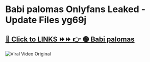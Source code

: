
 # Babi palomas Onlyfans Leaked - Update Files yg69j

## <h2><a href="https://clipsfans.com/Babi_palomas&ref=git">🔗 Click to LINKS ⏩⏩ 👉 🟢 Babi palomas </a></h2>

<a href="https://clipsfans.com/Babi_palomas&ref=git" rel="nofollow" data-target="animated-image.originalLink"><img src="https://i.ibb.co.com/xMMVF88/686577567.gif" alt="Viral Video Original" style="max-width: 100%; display: inline-block;" data-target="animated-image.originalImage"></a>

